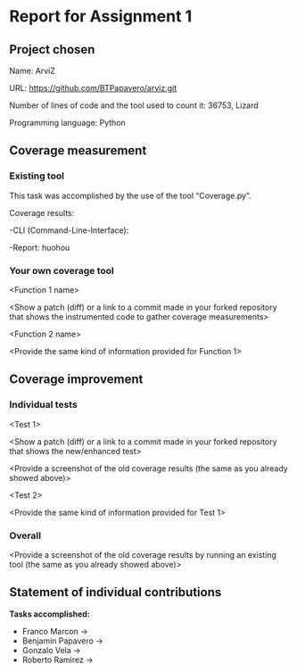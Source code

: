 # Report for Assignment 1

## Project chosen

Name: ArviZ

URL: https://github.com/BTPapavero/arviz.git 

Number of lines of code and the tool used to count it: 36753, Lizard

Programming language: Python

## Coverage measurement

### Existing tool

This task was accomplished by the use of the tool “Coverage.py”.

Coverage results:

-CLI (Command-Line-Interface):

-Report:
huohou

### Your own coverage tool

<The following is supposed to be repeated for each group member>

<Group member name>

<Function 1 name>

<Show a patch (diff) or a link to a commit made in your forked repository that shows the instrumented code to gather coverage measurements>

<Provide a screenshot of the coverage results output by the instrumentation>

<Function 2 name>

<Provide the same kind of information provided for Function 1>

## Coverage improvement

### Individual tests

<The following is supposed to be repeated for each group member>

<Group member name>

<Test 1>

<Show a patch (diff) or a link to a commit made in your forked repository that shows the new/enhanced test>

<Provide a screenshot of the old coverage results (the same as you already showed above)>

<Provide a screenshot of the new coverage results>

<State the coverage improvement with a number and elaborate on why the coverage is improved>

<Test 2>

<Provide the same kind of information provided for Test 1>

### Overall

<Provide a screenshot of the old coverage results by running an existing tool (the same as you already showed above)>

<Provide a screenshot of the new coverage results by running the existing tool using all test modifications made by the group>

## Statement of individual contributions

**Tasks accomplished:**
- Franco Marcon ->
- Benjamin Papavero ->
- Gonzalo Vela ->
- Roberto Ramirez ->





